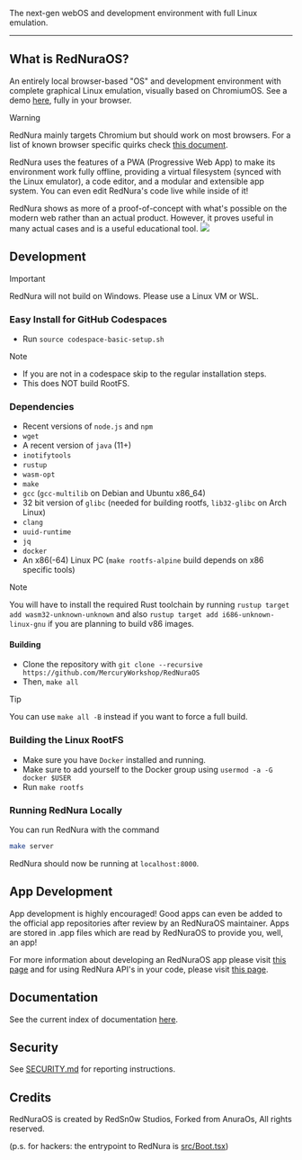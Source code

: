The next-gen webOS and development environment with full Linux emulation.

---

## What is RedNuraOS?

An entirely local browser-based "OS" and development environment with complete graphical Linux emulation, visually based on ChromiumOS. See a demo [here](https://RedNura.pro), fully in your browser.

> [!WARNING]  
> RedNura mainly targets Chromium but should work on most browsers. For a list of known browser specific quirks check [this document](BrowserQuirks.md).

RedNura uses the features of a PWA (Progressive Web App) to make its environment work fully offline, providing a virtual filesystem (synced with the Linux emulator), a code editor, and a modular and extensible app system. You can even edit RedNura's code live while inside of it!

RedNura shows as more of a proof-of-concept with what's possible on the modern web rather than an actual product. However, it proves useful in many actual cases and is a useful educational tool.
![](/assets/showcase.png)

## Development

> [!IMPORTANT]  
> RedNura will not build on Windows. Please use a Linux VM or WSL.

### Easy Install for GitHub Codespaces

- Run `source codespace-basic-setup.sh`

> [!NOTE]
>
> - If you are not in a codespace skip to the regular installation steps.
> - This does NOT build RootFS.

### Dependencies

- Recent versions of `node.js` and `npm`
- `wget`
- A recent version of `java` (11+)
- `inotifytools`
- `rustup`
- `wasm-opt`
- `make`
- `gcc` (`gcc-multilib` on Debian and Ubuntu x86_64)
- 32 bit version of `glibc` (needed for building rootfs, `lib32-glibc` on Arch Linux)
- `clang`
- `uuid-runtime`
- `jq`
- `docker`
- An x86(-64) Linux PC (`make rootfs-alpine` build depends on x86 specific tools)

> [!NOTE]
> You will have to install the required Rust toolchain by running `rustup target add wasm32-unknown-unknown` and also `rustup target add i686-unknown-linux-gnu` if you are planning to build v86 images.

#### Building

- Clone the repository with `git clone --recursive https://github.com/MercuryWorkshop/RedNuraOS`
- Then, `make all`

> [!TIP]
> You can use `make all -B` instead if you want to force a full build.

### Building the Linux RootFS

- Make sure you have `Docker` installed and running.
- Make sure to add yourself to the Docker group using `usermod -a -G docker $USER`
- Run `make rootfs`

### Running RedNura Locally

You can run RedNura with the command

```sh
make server
```

RedNura should now be running at `localhost:8000`.

## App Development

App development is highly encouraged! Good apps can even be added to the official app repositories after review by an RedNuraOS maintainer. Apps are stored in .app files which are read by RedNuraOS to provide you, well, an app!

For more information about developing an RedNuraOS app please visit [this page](./documentation/appdevt.md) and for using RedNura API's in your code, please visit [this page](./documentation/RedNura-API.md).

## Documentation

See the current index of documentation [here](./documentation/README.md).

## Security

See [SECURITY.md](./SECURITY.md) for reporting instructions.

## Credits

RedNuraOS is created by RedSn0w Studios, Forked from AnuraOs, All rights reserved. 

(p.s. for hackers: the entrypoint to RedNura is [src/Boot.tsx](./src/Boot.tsx))
